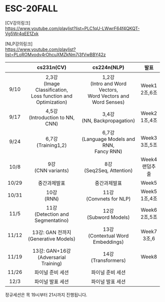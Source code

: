 # ESC-20FALL

[CV강의링크] <br>
https://www.youtube.com/playlist?list=PLC1qU-LWwrF64f4QKQT-Vg5Wr4qEE1Zxk

[NLP강의링크] <br>
https://www.youtube.com/playlist?list=PLoROMvodv4rOhcuXMZkNm7j3fVwBBY42z


||cs231n(CV)|cs224n(NLP)|발표|
|:--:|:----------------:|:-----------------:|:--:|
|9/10|2,3강<br>(Image Classification,<br>Loss function and Optimization)|1,2강<br>(Intro and Word Vectors,<br>Word Vectors and Word Senses)|Week1<br>2조,6조|
|9/17|4,5강<br>(Introduction to NN, CNN)|3,4강<br>(NN, Backpropagation)|Week2<br>1조,4조|
|9/24|6,7강<br>(Training1,2)|6,7강<br>(Language Models and RNN,<br>Fancy RNN)|Week3<br>3조,5조|
|10/8|9강<br>(CNN variants)|8강<br>(Seq2Seq, Attention)|Week4<br>랜덤추출|
|10/29|중간과제발표|중간과제발표|Week5|
|10/31|10강<br>(RNN)|11강<br>(Convnets for NLP)|Week5<br>1조,4조|
|11/5|11강<br>(Detection and Segmentatino)|12강<br>(Subword Models)|Week6<br>2조,5조|
|11/12|13강: GAN 전까지<br>(Generative Models)|13강<br>(Contextual Word Embeddings)|Week7<br>3조,6|
|11/19|13강: GAN+16강<br>(Adversarial Training)|14강<br>(Transformers)|Week8|
|11/26|파이널 준비 세션|파이널 준비 세션||
|12/3|파이널 발표 세션|파이널 발표 세션||

정규세션은 목 19시부터 21시까지 진행됩니다. 
